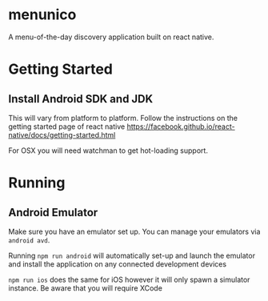 # menunico
A menu-of-the-day discovery application built on react native. 

# Getting Started 
## Install Android SDK and JDK
This will vary from platform to platform. Follow the instructions on the getting started page of react native
https://facebook.github.io/react-native/docs/getting-started.html

For OSX you will need watchman to get hot-loading support. 

# Running 
## Android Emulator 
Make sure you have an emulator set up. You can manage your emulators via `android avd`. 

Running `npm run android` will automatically set-up and launch the emulator and install the application on any connected development devices 

`npm run ios` does the same for iOS however it will only spawn a simulator instance. Be aware that you will require XCode

